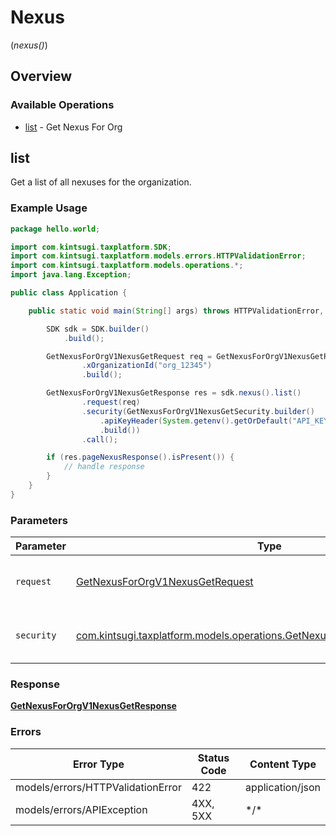 # Nexus
(*nexus()*)

## Overview

### Available Operations

* [list](#list) - Get Nexus For Org

## list

Get a list of all nexuses for the organization.

### Example Usage

```java
package hello.world;

import com.kintsugi.taxplatform.SDK;
import com.kintsugi.taxplatform.models.errors.HTTPValidationError;
import com.kintsugi.taxplatform.models.operations.*;
import java.lang.Exception;

public class Application {

    public static void main(String[] args) throws HTTPValidationError, Exception {

        SDK sdk = SDK.builder()
            .build();

        GetNexusForOrgV1NexusGetRequest req = GetNexusForOrgV1NexusGetRequest.builder()
                .xOrganizationId("org_12345")
                .build();

        GetNexusForOrgV1NexusGetResponse res = sdk.nexus().list()
                .request(req)
                .security(GetNexusForOrgV1NexusGetSecurity.builder()
                    .apiKeyHeader(System.getenv().getOrDefault("API_KEY_HEADER", ""))
                    .build())
                .call();

        if (res.pageNexusResponse().isPresent()) {
            // handle response
        }
    }
}
```

### Parameters

| Parameter                                                                                                                                  | Type                                                                                                                                       | Required                                                                                                                                   | Description                                                                                                                                |
| ------------------------------------------------------------------------------------------------------------------------------------------ | ------------------------------------------------------------------------------------------------------------------------------------------ | ------------------------------------------------------------------------------------------------------------------------------------------ | ------------------------------------------------------------------------------------------------------------------------------------------ |
| `request`                                                                                                                                  | [GetNexusForOrgV1NexusGetRequest](../../models/operations/GetNexusForOrgV1NexusGetRequest.md)                                              | :heavy_check_mark:                                                                                                                         | The request object to use for the request.                                                                                                 |
| `security`                                                                                                                                 | [com.kintsugi.taxplatform.models.operations.GetNexusForOrgV1NexusGetSecurity](../../models/operations/GetNexusForOrgV1NexusGetSecurity.md) | :heavy_check_mark:                                                                                                                         | The security requirements to use for the request.                                                                                          |

### Response

**[GetNexusForOrgV1NexusGetResponse](../../models/operations/GetNexusForOrgV1NexusGetResponse.md)**

### Errors

| Error Type                        | Status Code                       | Content Type                      |
| --------------------------------- | --------------------------------- | --------------------------------- |
| models/errors/HTTPValidationError | 422                               | application/json                  |
| models/errors/APIException        | 4XX, 5XX                          | \*/\*                             |